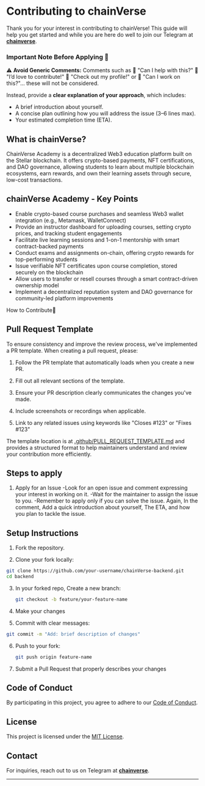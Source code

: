# Contributing to chainVerse

Thank you for your interest in contributing to chainVerse! This guide will help you get started and while you are here do well to join our Telegram at [**chainverse**](https://t.me/+nfr3_9fyvDozYzI0).

### Important Note Before Applying 📝

⚠️ **Avoid Generic Comments:** Comments such as 🚫
"Can I help with this?" 🚫
"I’d love to contribute!" 🚫
"Check out my profile!" or 🚫
"Can I work on this?"... these will not be considered.

Instead, provide a **clear explanation of your approach**, which includes:

- A brief introduction about yourself.
- A concise plan outlining how you will address the issue (3–6 lines max).
- Your estimated completion time (ETA).

## What is chainVerse?

ChainVerse Academy is a decentralized Web3 education platform built on the Stellar blockchain. It offers crypto-based payments, NFT certifications, and DAO governance, allowing students to learn about multiple blockchain ecosystems, earn rewards, and own their learning assets through secure, low-cost transactions.


## chainVerse Academy - Key Points

- Enable crypto-based course purchases and seamless Web3 wallet integration (e.g., Metamask, WalletConnect)
- Provide an instructor dashboard for uploading courses, setting crypto prices, and tracking student engagements
- Facilitate live learning sessions and 1-on-1 mentorship with smart contract-backed payments
- Conduct exams and assignments on-chain, offering crypto rewards for top-performing students
- Issue verifiable NFT certificates upon course completion, stored securely on the blockchain
- Allow users to transfer or resell courses through a smart contract-driven ownership model
- Implement a decentralized reputation system and DAO governance for community-led platform improvements

How to Contribute🤝

## Pull Request Template

To ensure consistency and improve the review process, we've implemented a PR template. When creating a pull request, please:

1. Follow the PR template that automatically loads when you create a new PR.

2. Fill out all relevant sections of the template.

3. Ensure your PR description clearly communicates the changes you've made.

4. Include screenshots or recordings when applicable.

5. Link to any related issues using keywords like "Closes #123" or "Fixes #123"

The template location is at [.github/PULL_REQUEST_TEMPLATE.md](.github/PULL_REQUEST_TEMPLATE.md) and provides a structured format to help maintainers understand and review your contribution more efficiently.

## Steps to apply

1. Apply for an Issue
   -Look for an open issue and comment expressing your interest in working on it.
   -Wait for the maintainer to assign the issue to you.
   -Remember to apply only if you can solve the issue.
   Again, In the comment, Add a quick introduction about yourself, The ETA, and how you plan to tackle the issue.

## Setup Instructions

1. Fork the repository.

2. Clone your fork locally:

```bash
git clone https://github.com/your-username/chainVerse-backend.git
cd backend
```

3. In your forked repo, Create a new branch:

   ```bash
   git checkout -b feature/your-feature-name
   ```

4. Make your changes

5. Commit with clear messages:

```bash
git commit -m "Add: brief description of changes"
```

6. Push to your fork:

   ```bash
   git push origin feature-name
   ```

7. Submit a Pull Request that properly describes your changes

## Code of Conduct

By participating in this project, you agree to adhere to our [Code of Conduct](CODE_OF_CONDUCT.md).

## License

This project is licensed under the [MIT License](LICENSE).

## Contact

For inquiries, reach out to us on Telegram at [**chainverse**](https://t.me/+nfr3_9fyvDozYzI0).

---

